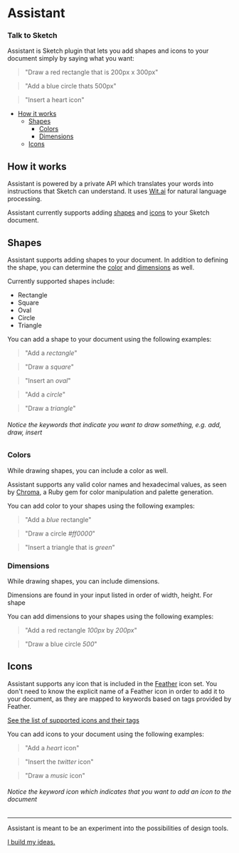 # Assistant
### Talk to Sketch
Assistant is Sketch plugin that lets you add shapes and icons to your document simply by saying what you want:

> "Draw a red rectangle that is 200px x 300px"

> "Add a blue circle thats 500px"

> "Insert a heart icon"

- [How it works](#how-it-works)
  - [Shapes](#shapes)
    - [Colors](#colors)
    - [Dimensions](#dimensions)
  - [Icons](#icons)

## How it works
Assistant is powered by a private API which translates your words into instructions that Sketch can understand. It uses [Wit.ai](https://wit.ai) for natural language processing.

Assistant currently supports adding [shapes](#shapes) and [icons](#icons) to your Sketch document.

## Shapes
Assistant supports adding shapes to your document. In addition to defining the shape, you can determine the [color](#colors) and [dimensions](#dimensions) as well.

Currently supported shapes include:

- Rectangle
- Square
- Oval
- Circle
- Triangle

You can add a shape to your document using the following examples:

> "Add a _rectangle_"

> "Draw a _square_"

> "Insert an _oval_"

> "Add a _circle_"

> "Draw a _triangle_"

###### Notice the keywords that indicate you want to draw something, e.g. _add_, _draw_, _insert_

### Colors

While drawing shapes, you can include a color as well.

Assistant supports any valid color names and hexadecimal values, as seen by [Chroma](https://github.com/jfairbank/chroma), a Ruby gem for color manipulation and palette generation.

You can add color to your shapes using the following examples:

> "Add a _blue_ rectangle"

> "Draw a circle _#ff0000_"

> "Insert a triangle that is _green_"


### Dimensions

While drawing shapes, you can include dimensions.

Dimensions are found in your input listed in order of width, height. For shape

You can add dimensions to your shapes using the following examples:

> "Add a red rectangle _100px_ by _200px_"

> "Draw a blue circle _500_"

## Icons

Assistant supports any icon that is included in the [Feather](https://feathericons.com) icon set. You don't need to know the explicit name of a Feather icon in order to add it to your document, as they are mapped to keywords based on tags provided by Feather.

[See the list of supported icons and their tags](https://github.com/feathericons/feather/blob/master/src/tags.json)

You can add icons to your document using the following examples:

> "Add a _heart_ icon"

> "Insert the _twitter_ icon"

> "Draw a _music_ icon"

###### Notice the keyword _icon_ which indicates that you want to add an icon to the document

---

Assistant is meant to be an experiment into the possibilities of design tools.

[I build my ideas.](https://ibuildmyideas.com)
